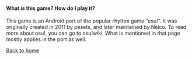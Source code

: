 #### What is this game? How do I play it?

This game is an Android port of the popular rhythm game “osu!”. It was originally created in 2011 by pesets, and later maintained by Neico. To read more about osu!, you can go to osu!wiki. What is mentioned in that page mostly applies in the port as well.

[Back to home](../index)